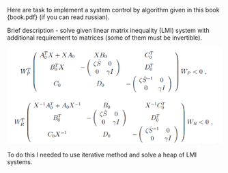 Here are task to implement a system control by algorithm given in this book {book.pdf} (if you can read russian).

Brief description - solve given linear matrix inequality (LMI) system with additional requirement to matrices (some of them must be invertible).

![Inf image](https://github.com/DMuhayev/Portfolio/blob/master/matlab%20tasks/Robust%20H-infinity%20control/image.png?raw=true)

To do this I needed to use iterative method and solve a heap of LMI systems.
